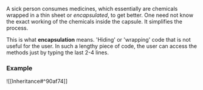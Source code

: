 A sick person consumes medicines, which essentially are chemicals wrapped in a thin sheet or *encapsulated*, to get better. One need not know the exact working of the chemicals inside the capsule. It simplifies the process.

This is what **encapsulation** means. 'Hiding' or 'wrapping' code that is not useful for the user. 
In such a lengthy piece of code, the user can access the methods just by typing the last 2-4 lines.

 ### Example
![[Inheritance#^90af74]]
